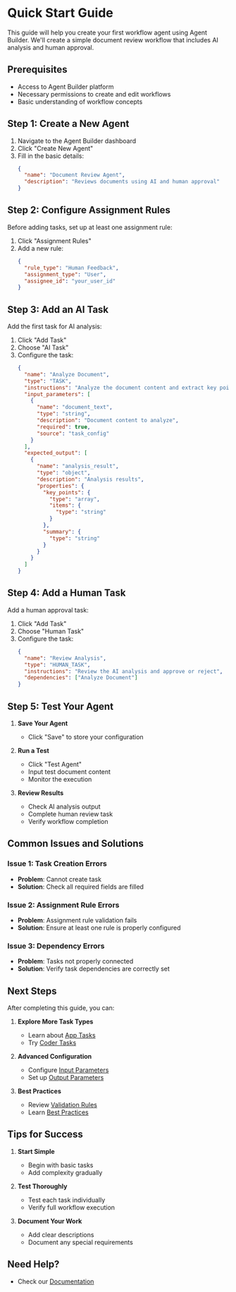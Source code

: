 # Quick Start Guide

This guide will help you create your first workflow agent using Agent Builder. We'll create a simple document review workflow that includes AI analysis and human approval.

## Prerequisites
- Access to Agent Builder platform
- Necessary permissions to create and edit workflows
- Basic understanding of workflow concepts

## Step 1: Create a New Agent

1. Navigate to the Agent Builder dashboard
2. Click "Create New Agent"
3. Fill in the basic details:
   ```json
   {
     "name": "Document Review Agent",
     "description": "Reviews documents using AI and human approval"
   }
   ```

## Step 2: Configure Assignment Rules

Before adding tasks, set up at least one assignment rule:

1. Click "Assignment Rules"
2. Add a new rule:
   ```json
   {
     "rule_type": "Human Feedback",
     "assignment_type": "User",
     "assignee_id": "your_user_id"
   }
   ```

## Step 3: Add an AI Task

Add the first task for AI analysis:

1. Click "Add Task"
2. Choose "AI Task"
3. Configure the task:
   ```json
   {
     "name": "Analyze Document",
     "type": "TASK",
     "instructions": "Analyze the document content and extract key points",
     "input_parameters": [
       {
         "name": "document_text",
         "type": "string",
         "description": "Document content to analyze",
         "required": true,
         "source": "task_config"
       }
     ],
     "expected_output": [
       {
         "name": "analysis_result",
         "type": "object",
         "description": "Analysis results",
         "properties": {
           "key_points": {
             "type": "array",
             "items": {
               "type": "string"
             }
           },
           "summary": {
             "type": "string"
           }
         }
       }
     ]
   }
   ```

## Step 4: Add a Human Task

Add a human approval task:

1. Click "Add Task"
2. Choose "Human Task"
3. Configure the task:
   ```json
   {
     "name": "Review Analysis",
     "type": "HUMAN_TASK",
     "instructions": "Review the AI analysis and approve or reject",
     "dependencies": ["Analyze Document"]
   }
   ```

## Step 5: Test Your Agent

1. **Save Your Agent**
   - Click "Save" to store your configuration

2. **Run a Test**
   - Click "Test Agent"
   - Input test document content
   - Monitor the execution

3. **Review Results**
   - Check AI analysis output
   - Complete human review task
   - Verify workflow completion

## Common Issues and Solutions

### Issue 1: Task Creation Errors
- **Problem**: Cannot create task
- **Solution**: Check all required fields are filled

### Issue 2: Assignment Rule Errors
- **Problem**: Assignment rule validation fails
- **Solution**: Ensure at least one rule is properly configured

### Issue 3: Dependency Errors
- **Problem**: Tasks not properly connected
- **Solution**: Verify task dependencies are correctly set

## Next Steps

After completing this guide, you can:

1. **Explore More Task Types**
   - Learn about [App Tasks](../tasks/app-task.md)
   - Try [Coder Tasks](../tasks/coder-task.md)

2. **Advanced Configuration**
   - Configure [Input Parameters](../parameters/input-parameters.md)
   - Set up [Output Parameters](../parameters/output-parameters.md)

3. **Best Practices**
   - Review [Validation Rules](../guides/validation-rules.md)
   - Learn [Best Practices](../guides/best-practices.md)

## Tips for Success

1. **Start Simple**
   - Begin with basic tasks
   - Add complexity gradually

2. **Test Thoroughly**
   - Test each task individually
   - Verify full workflow execution

3. **Document Your Work**
   - Add clear descriptions
   - Document any special requirements

## Need Help?

- Check our [Documentation](../index.md)
